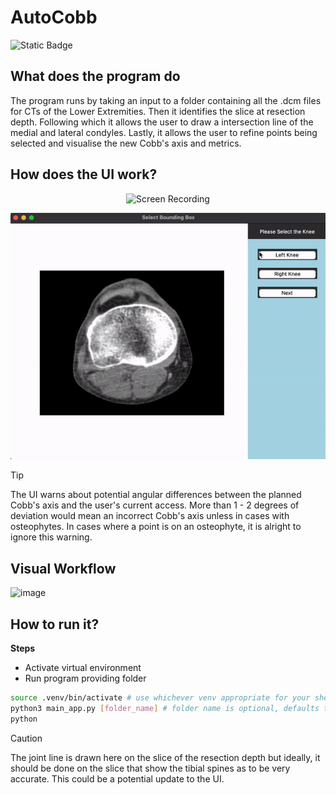 # AutoCobb

![Static Badge](https://img.shields.io/badge/status-in_progress-red?style=flat&labelColor=%237fb3d5&color=%231a5276)

## What does the program do
The program runs by taking an input to a folder containing all the .dcm files for CTs of the Lower Extremities. Then it identifies the slice at resection depth. Following which it allows the user to draw a intersection line of the medial and lateral condyles. Lastly, it allows the user to refine points being selected and visualise the new Cobb's axis and metrics.

## How does the UI work?
<p align="center">
  <img src="https://github.com/kalamity0513/A-Study-of-the-Cobb-s-Axis/assets/115133535/b8133f47-fea4-4a77-ac7b-2326ecc623b9" alt="Screen Recording">
</p>

<p align="center">
  <img src= "https://github.com/kalamity0513/A-Study-of-the-Cobb-s-Axis/blob/main/ScreenRecording2024-07-05at5.06.17PM-ezgif.com-video-to-gif-converter.gif", alt= "Screen Recording">
</p>

> [!TIP]
> The UI warns about potential angular differences between the planned Cobb's axis and the user's current access. More than 1 - 2 degrees of deviation would mean an incorrect Cobb's axis unless in cases with osteophytes. In cases where a point is on an osteophyte, it is alright to ignore this warning.

## Visual Workflow
![image](https://github.com/kalamity0513/A-Study-of-the-Cobb-s-Axis/assets/115133535/dc94fa76-51d9-4201-8468-d3871a0bbccf)

## How to run it?
**Steps**
- Activate virtual environment
- Run program providing folder

```bash
source .venv/bin/activate # use whichever venv appropriate for your shell
python3 main_app.py [folder_name] # folder name is optional, defaults to Falcon
python
```

> [!CAUTION]
> The joint line is drawn here on the slice of the resection depth but ideally, it should be done on the slice that show the tibial spines as to be very accurate. This could be a potential update to the UI.
